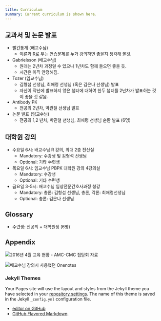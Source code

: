 ```yaml
---
title: Curriculum
summary: Current curriculum is shown here.
---
```


## 교과서 및 논문 발표

- 빨간통계 (배교수님)
    - 이론과 R로 푸는 연습문제를 누가 강의하면 좋을지 생각해 볼것.
- Gabrielsson (배교수님)
    - 원래는 2년차 과정일 수 있으나 1년차도 함께 들으면 좋을 듯.
    - 시간은 아직 안정해짐.
- Tozer (임교수님)
    - 김형섭 선생님, 최애령 선생님 (혹은 김은나 선생님) 발표
    - 자신이 작년에 발표하지 않은 챕터에 대하여 한두 챕터를 2년차가 발표하는 것이 좋을 것 같음.
- Antibody PK
    - 전공의 2년차, 박관철 선생님 발표
- 논문 발표 (임교수님)
    - 전공의 1,2 년차, 박관철 선생님, 최애령 선생님 순환 발표 (6명)

## 대학원 강의

- 수요일 6시: 배교수님 R 강의, 의대 2층 전산실
    - Mandatory: 수강생 및 김형석 선생님
    - Optional: 기타 수련생
- 목요일 6시: 임교수님 PBPK 대학원 강의 4강의실
    - Mandatory: 수강생
    - Optional: 기타 수련생
- 금요일 3-5시: 배교수님 임상전문간호사과정 청강
    - Mandatory: 총론: 김형섭 선생님, 총론, 각론: 최애령선생님
    - Optional: 총론: 김은나 선생님

## Glossary

- 수련생: 전공의 + 대학원생 (6명)

## Appendix

![2016년 4월 교육 현황 - AMC-CMC 집담회 자료](Fig/2016-Status.png)

![배교수님 강의시 사용했던 Onenotes](Fig/2016-Onenote.png)

### Jekyll Themes

Your Pages site will use the layout and styles from the Jekyll theme you have selected in your [repository settings](https://github.com/asancpt/asancpt.github.io/settings). The name of this theme is saved in the Jekyll `_config.yml` configuration file.

- [editor on GitHub](https://github.com/asancpt/asancpt.github.io/edit/master/index.md) 
- [GitHub Flavored Markdown](https://guides.github.com/features/mastering-markdown/).
